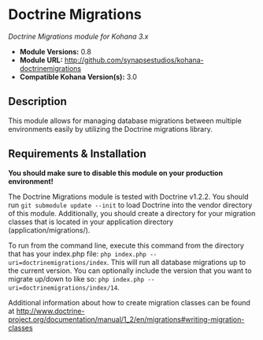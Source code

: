 # Doctrine Migrations

*Doctrine Migrations module for Kohana 3.x*

- **Module Versions:** 0.8
- **Module URL:** <http://github.com/synapsestudios/kohana-doctrinemigrations>
- **Compatible Kohana Version(s):** 3.0

## Description

This module allows for managing database migrations between multiple
environments easily by utilizing the Doctrine migrations library.

## Requirements & Installation

**You should make sure to disable this module on your production environment!**

The Doctrine Migrations module is tested with Doctrine v1.2.2. You should run
`git submodule update --init` to load Doctrine into the vendor directory of this
module. Additionally, you should create a directory for your migration classes
that is located in your application directory (application/migrations/).

To run from the command line, execute this command from the directory that has
your index.php file: `php index.php --uri=doctrinemigrations/index`.  This will
run all database migrations up to the current version. You can optionally
include the version that you want to migrate up/down to like so:
`php index.php --uri=doctrinemigrations/index/14`.

Additional information about how to create migration classes can be found at
<http://www.doctrine-project.org/documentation/manual/1_2/en/migrations#writing-migration-classes>